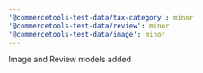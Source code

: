 ```yaml
---
'@commercetools-test-data/tax-category': minor
'@commercetools-test-data/review': minor
'@commercetools-test-data/image': minor
---
```


Image and Review models added
